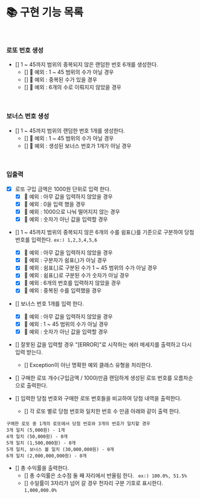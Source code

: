 # 📚 구현 기능 목록
<br>

### 로또 번호 생성
- [] 1 ~ 45까지 범위의 중복되지 않은 랜덤한 번호 6개를 생성한다.
  - [] 🚫 예외 : 1 ~ 45 범위의 수가 아닐 경우
  - [] 🚫 예외 : 중복된 수가 있을 경우
  - [] 🚫 예외 : 6개의 수로 이뤄지지 않았을 경우

<br>

### 보너스 번호 생성
- [] 1 ~ 45까지 범위의 랜덤한 번호 1개를 생성한다.
  - [] 🚫 예외 : 1 ~ 45 범위의 수가 아닐 경우
  - [] 🚫 예외 : 생성된 보너스 번호가 1개가 아닐 경우

<br>

### 입출력
- [x] 로또 구입 금액은 1000원 단위로 입력 한다.
  - [x] 🚫 예외 : 아무 값을 입력하지 않았을 경우
  - [x] 🚫 예외 : 0을 입력 했을 경우
  - [x] 🚫 예외 : 1000으로 나눠 떨어지지 않는 경우
  - [x] 🚫 예외 : 숫자가 아닌 값을 입력할 경우

- [] 1 ~ 45까지 범위의 중복되지 않은 6개의 수를 쉼표(,)를 기준으로 구분하여 당첨번호를 입력한다. ```ex:) 1,2,3,4,5,6```
  - [x] 🚫 예외 : 아무 값을 입력하지 않았을 경우
  - [x] 🚫 예외 : 구분자가 쉼표(,)가 아닐 경우
  - [x] 🚫 예외 : 쉼표(,)로 구분된 수가 1 ~ 45 범위의 수가 아닐 경우
  - [x] 🚫 예외 : 쉼표(,)로 구분된 수가 숫자가 아닐 경우
  - [x] 🚫 예외 : 6개의 번호를 입력하지 않았을 경우
  - [x] 🚫 예외 : 중복된 수를 입력했을 경우

- [] 보너스 번호 1개를 입력 한다. 
  - [x] 🚫 예외 : 아무 값을 입력하지 않았을 경우
  - [x] 🚫 예외 : 1 ~ 45 범위의 수가 아닐 경우
  - [x] 🚫 예외 : 숫자가 아닌 값을 입력할 경우

- [] 잘못된 값을 입력할 경우 "[ERROR]"로 시작하는 에러 메세지를 출력하고 다시 입력 받는다.
  - [] Exception이 아닌 명확한 예외 클래스 유형을 처리한다.

- [] 구매한 로또 개수(구입금액 / 1000)만큼 랜덤하게 생성된 로또 번호를 오름차순으로 출력한다.
- [] 입력한 당첨 번호와 구매한 로또 번호들을 비교하여 당첨 내역을 출력한다.
  - [] 각 로또 별로 당첨 번호와 일치한 번호 수 만큼 아래와 같이 출력 한다.
```agsl
구매한 로또 중 1개의 로또에서 당첨 번호와 3개의 번호가 일치할 경우
3개 일치 (5,000원) - 1개
4개 일치 (50,000원) - 0개
5개 일치 (1,500,000원) - 0개
5개 일치, 보너스 볼 일치 (30,000,000원) - 0개
6개 일치 (2,000,000,000원) - 0개
```
- [] 총 수익률을 출력한다.
  - [] 총 수익률은 소수점 둘 째 자리에서 반올림 한다. ``` ex:) 100.0%, 51.5%```
  - [] 수일률이 3자리가 넘어 갈 경우 천자리 구분 기호로 표시한다. ```1,000,000.0%```